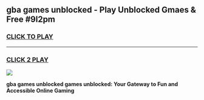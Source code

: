 
## gba games unblocked - Play Unblocked Gmaes & Free #9l2pm
<h3>
<a href="https://news.freeplayer.one?title=gba_games_unblocked&ref=24F">CLICK TO PLAY</a></h3>
<hr>

<h3>
<a href="https://news.freeplayer.one?title=gba_games_unblocked&ref=24F">CLICK 2 PLAY</a>
  
</h3>

<a href="https://news.freeplayer.one?title=gba_games_unblocked&ref=24F/"><img src="https://clearcache.store/games.png"></a>


**gba games unblocked games unblocked: Your Gateway to Fun and Accessible Online Gaming**
